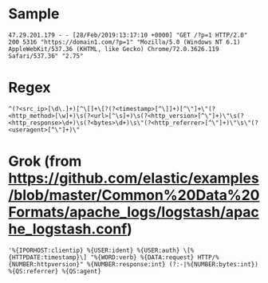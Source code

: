 # Sample
```47.29.201.179 - - [28/Feb/2019:13:17:10 +0000] "GET /?p=1 HTTP/2.0" 200 5316 "https://domain1.com/?p=1" "Mozilla/5.0 (Windows NT 6.1) AppleWebKit/537.36 (KHTML, like Gecko) Chrome/72.0.3626.119 Safari/537.36" "2.75"```

# Regex
```^(?<src_ip>[\d\.]+)[^\[]+\[?(?<timestamp>[^\]]+)[^\"]+\"(?<http_method>[\w]+)\s(?<url>[^\s]+)\s(?<http_version>[^\"]+)\"\s(?<http_response>\d+)\s(?<bytes>\d+)\s\"(?<http_referrer>[^\"]+)\"\s\"(?<useragent>[^\"]+)\"```

# Grok (from https://github.com/elastic/examples/blob/master/Common%20Data%20Formats/apache_logs/logstash/apache_logstash.conf)
```'%{IPORHOST:clientip} %{USER:ident} %{USER:auth} \[%{HTTPDATE:timestamp}\] "%{WORD:verb} %{DATA:request} HTTP/%{NUMBER:httpversion}" %{NUMBER:response:int} (?:-|%{NUMBER:bytes:int}) %{QS:referrer} %{QS:agent}```
